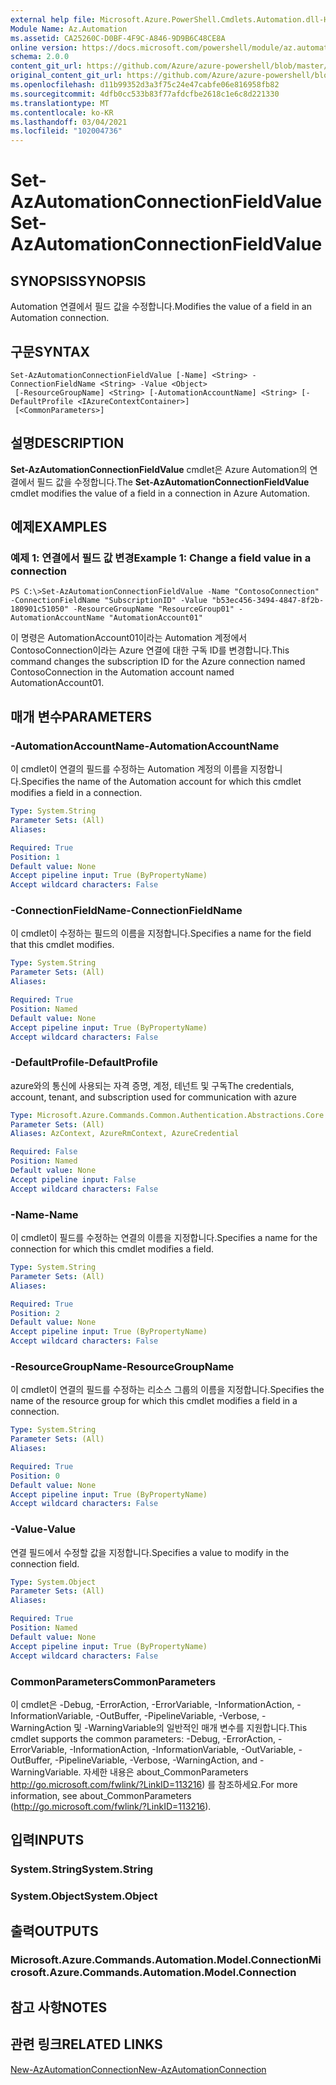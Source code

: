 ```yaml
---
external help file: Microsoft.Azure.PowerShell.Cmdlets.Automation.dll-Help.xml
Module Name: Az.Automation
ms.assetid: CA25260C-D0BF-4F9C-A846-9D9B6C48CE8A
online version: https://docs.microsoft.com/powershell/module/az.automation/set-azautomationconnectionfieldvalue
schema: 2.0.0
content_git_url: https://github.com/Azure/azure-powershell/blob/master/src/Automation/Automation/help/Set-AzAutomationConnectionFieldValue.md
original_content_git_url: https://github.com/Azure/azure-powershell/blob/master/src/Automation/Automation/help/Set-AzAutomationConnectionFieldValue.md
ms.openlocfilehash: d11b99352d3a3f75c24e47cabfe06e816958fb82
ms.sourcegitcommit: 4dfb0cc533b83f77afdcfbe2618c1e6c8d221330
ms.translationtype: MT
ms.contentlocale: ko-KR
ms.lasthandoff: 03/04/2021
ms.locfileid: "102004736"
---
```

# <span data-ttu-id="071d8-101">Set-AzAutomationConnectionFieldValue</span><span class="sxs-lookup"><span data-stu-id="071d8-101">Set-AzAutomationConnectionFieldValue</span></span>

## <span data-ttu-id="071d8-102">SYNOPSIS</span><span class="sxs-lookup"><span data-stu-id="071d8-102">SYNOPSIS</span></span>
<span data-ttu-id="071d8-103">Automation 연결에서 필드 값을 수정합니다.</span><span class="sxs-lookup"><span data-stu-id="071d8-103">Modifies the value of a field in an Automation connection.</span></span>

## <span data-ttu-id="071d8-104">구문</span><span class="sxs-lookup"><span data-stu-id="071d8-104">SYNTAX</span></span>

```
Set-AzAutomationConnectionFieldValue [-Name] <String> -ConnectionFieldName <String> -Value <Object>
 [-ResourceGroupName] <String> [-AutomationAccountName] <String> [-DefaultProfile <IAzureContextContainer>]
 [<CommonParameters>]
```

## <span data-ttu-id="071d8-105">설명</span><span class="sxs-lookup"><span data-stu-id="071d8-105">DESCRIPTION</span></span>
<span data-ttu-id="071d8-106">**Set-AzAutomationConnectionFieldValue** cmdlet은 Azure Automation의 연결에서 필드 값을 수정합니다.</span><span class="sxs-lookup"><span data-stu-id="071d8-106">The **Set-AzAutomationConnectionFieldValue** cmdlet modifies the value of a field in a connection in Azure Automation.</span></span>

## <span data-ttu-id="071d8-107">예제</span><span class="sxs-lookup"><span data-stu-id="071d8-107">EXAMPLES</span></span>

### <span data-ttu-id="071d8-108">예제 1: 연결에서 필드 값 변경</span><span class="sxs-lookup"><span data-stu-id="071d8-108">Example 1: Change a field value in a connection</span></span>
```
PS C:\>Set-AzAutomationConnectionFieldValue -Name "ContosoConnection" -ConnectionFieldName "SubscriptionID" -Value "b53ec456-3494-4847-8f2b-180901c51050" -ResourceGroupName "ResourceGroup01" -AutomationAccountName "AutomationAccount01"
```

<span data-ttu-id="071d8-109">이 명령은 AutomationAccount01이라는 Automation 계정에서 ContosoConnection이라는 Azure 연결에 대한 구독 ID를 변경합니다.</span><span class="sxs-lookup"><span data-stu-id="071d8-109">This command changes the subscription ID for the Azure connection named ContosoConnection in the Automation account named AutomationAccount01.</span></span>

## <span data-ttu-id="071d8-110">매개 변수</span><span class="sxs-lookup"><span data-stu-id="071d8-110">PARAMETERS</span></span>

### <span data-ttu-id="071d8-111">-AutomationAccountName</span><span class="sxs-lookup"><span data-stu-id="071d8-111">-AutomationAccountName</span></span>
<span data-ttu-id="071d8-112">이 cmdlet이 연결의 필드를 수정하는 Automation 계정의 이름을 지정합니다.</span><span class="sxs-lookup"><span data-stu-id="071d8-112">Specifies the name of the Automation account for which this cmdlet modifies a field in a connection.</span></span>

```yaml
Type: System.String
Parameter Sets: (All)
Aliases:

Required: True
Position: 1
Default value: None
Accept pipeline input: True (ByPropertyName)
Accept wildcard characters: False
```

### <span data-ttu-id="071d8-113">-ConnectionFieldName</span><span class="sxs-lookup"><span data-stu-id="071d8-113">-ConnectionFieldName</span></span>
<span data-ttu-id="071d8-114">이 cmdlet이 수정하는 필드의 이름을 지정합니다.</span><span class="sxs-lookup"><span data-stu-id="071d8-114">Specifies a name for the field that this cmdlet modifies.</span></span>

```yaml
Type: System.String
Parameter Sets: (All)
Aliases:

Required: True
Position: Named
Default value: None
Accept pipeline input: True (ByPropertyName)
Accept wildcard characters: False
```

### <span data-ttu-id="071d8-115">-DefaultProfile</span><span class="sxs-lookup"><span data-stu-id="071d8-115">-DefaultProfile</span></span>
<span data-ttu-id="071d8-116">azure와의 통신에 사용되는 자격 증명, 계정, 테넌트 및 구독</span><span class="sxs-lookup"><span data-stu-id="071d8-116">The credentials, account, tenant, and subscription used for communication with azure</span></span>

```yaml
Type: Microsoft.Azure.Commands.Common.Authentication.Abstractions.Core.IAzureContextContainer
Parameter Sets: (All)
Aliases: AzContext, AzureRmContext, AzureCredential

Required: False
Position: Named
Default value: None
Accept pipeline input: False
Accept wildcard characters: False
```

### <span data-ttu-id="071d8-117">-Name</span><span class="sxs-lookup"><span data-stu-id="071d8-117">-Name</span></span>
<span data-ttu-id="071d8-118">이 cmdlet이 필드를 수정하는 연결의 이름을 지정합니다.</span><span class="sxs-lookup"><span data-stu-id="071d8-118">Specifies a name for the connection for which this cmdlet modifies a field.</span></span>

```yaml
Type: System.String
Parameter Sets: (All)
Aliases:

Required: True
Position: 2
Default value: None
Accept pipeline input: True (ByPropertyName)
Accept wildcard characters: False
```

### <span data-ttu-id="071d8-119">-ResourceGroupName</span><span class="sxs-lookup"><span data-stu-id="071d8-119">-ResourceGroupName</span></span>
<span data-ttu-id="071d8-120">이 cmdlet이 연결의 필드를 수정하는 리소스 그룹의 이름을 지정합니다.</span><span class="sxs-lookup"><span data-stu-id="071d8-120">Specifies the name of the resource group for which this cmdlet modifies a field in a connection.</span></span>

```yaml
Type: System.String
Parameter Sets: (All)
Aliases:

Required: True
Position: 0
Default value: None
Accept pipeline input: True (ByPropertyName)
Accept wildcard characters: False
```

### <span data-ttu-id="071d8-121">-Value</span><span class="sxs-lookup"><span data-stu-id="071d8-121">-Value</span></span>
<span data-ttu-id="071d8-122">연결 필드에서 수정할 값을 지정합니다.</span><span class="sxs-lookup"><span data-stu-id="071d8-122">Specifies a value to modify in the connection field.</span></span>

```yaml
Type: System.Object
Parameter Sets: (All)
Aliases:

Required: True
Position: Named
Default value: None
Accept pipeline input: True (ByPropertyName)
Accept wildcard characters: False
```

### <span data-ttu-id="071d8-123">CommonParameters</span><span class="sxs-lookup"><span data-stu-id="071d8-123">CommonParameters</span></span>
<span data-ttu-id="071d8-124">이 cmdlet은 -Debug, -ErrorAction, -ErrorVariable, -InformationAction, -InformationVariable, -OutBuffer, -PipelineVariable, -Verbose, -WarningAction 및 -WarningVariable의 일반적인 매개 변수를 지원합니다.</span><span class="sxs-lookup"><span data-stu-id="071d8-124">This cmdlet supports the common parameters: -Debug, -ErrorAction, -ErrorVariable, -InformationAction, -InformationVariable, -OutVariable, -OutBuffer, -PipelineVariable, -Verbose, -WarningAction, and -WarningVariable.</span></span> <span data-ttu-id="071d8-125">자세한 내용은 about_CommonParameters http://go.microsoft.com/fwlink/?LinkID=113216) 를 참조하세요.</span><span class="sxs-lookup"><span data-stu-id="071d8-125">For more information, see about_CommonParameters (http://go.microsoft.com/fwlink/?LinkID=113216).</span></span>

## <span data-ttu-id="071d8-126">입력</span><span class="sxs-lookup"><span data-stu-id="071d8-126">INPUTS</span></span>

### <span data-ttu-id="071d8-127">System.String</span><span class="sxs-lookup"><span data-stu-id="071d8-127">System.String</span></span>

### <span data-ttu-id="071d8-128">System.Object</span><span class="sxs-lookup"><span data-stu-id="071d8-128">System.Object</span></span>

## <span data-ttu-id="071d8-129">출력</span><span class="sxs-lookup"><span data-stu-id="071d8-129">OUTPUTS</span></span>

### <span data-ttu-id="071d8-130">Microsoft.Azure.Commands.Automation.Model.Connection</span><span class="sxs-lookup"><span data-stu-id="071d8-130">Microsoft.Azure.Commands.Automation.Model.Connection</span></span>

## <span data-ttu-id="071d8-131">참고 사항</span><span class="sxs-lookup"><span data-stu-id="071d8-131">NOTES</span></span>

## <span data-ttu-id="071d8-132">관련 링크</span><span class="sxs-lookup"><span data-stu-id="071d8-132">RELATED LINKS</span></span>

[<span data-ttu-id="071d8-133">New-AzAutomationConnection</span><span class="sxs-lookup"><span data-stu-id="071d8-133">New-AzAutomationConnection</span></span>](./New-AzAutomationConnection.md)


